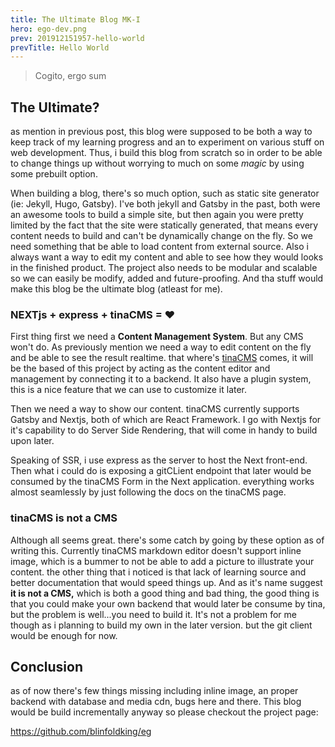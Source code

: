 ```yaml
---
title: The Ultimate Blog MK-I
hero: ego-dev.png
prev: 201912151957-hello-world
prevTitle: Hello World
---
```

> Cogito, ergo sum

## The Ultimate?

as mention in previous post, this blog were supposed to be both a way to keep track of my learning progress and an to experiment on various stuff on web development. Thus, i build this blog from scratch so in order to be able to change things up without worrying to much on some _magic_ by using some prebuilt option.

When building a blog, there's so much option, such as static site generator (ie: Jekyll, Hugo, Gatsby). I've both jekyll and Gatsby in the past, both were an awesome tools to build a simple site, but then again you were pretty limited by the fact that the site were statically generated, that means every content needs to build and can't be dynamically change on the fly. So we need something that be able to load content from external source. Also i always want a way to edit my content and able to see how they would looks in the finished product. The project also needs to be modular and scalable so we can easily be modify, added and future-proofing. And tha stuff would make this blog be the ultimate blog (atleast for me).

### NEXTjs + express + tinaCMS = ❤

First thing first we need a **Content Management System**. But any CMS won't do. As previously mention we need a way to edit content on the fly and be able to see the result realtime. that where's [tinaCMS](https://tinacms.org/) comes, it will be the based of this project by acting as the content editor and management by connecting it to a backend. It also have a plugin system, this is a nice feature that we can use to customize it later.

Then we need a way to show our content. tinaCMS currently supports Gatsby and Nextjs, both of which are React Framework. I go with Nextjs for it's capability to do Server Side Rendering, that will come in handy to build upon later.

Speaking of SSR, i use express as the server to host the Next front-end. Then what i could do is exposing a gitCLient endpoint that later would be consumed by the tinaCMS Form in the Next application. everything works almost seamlessly by just following the docs on the tinaCMS page.

### tinaCMS is not a CMS

Although all seems great. there's some catch by going by these option as of writing this. Currently tinaCMS markdown editor doesn't support inline image, which is a bummer to not be able to add a picture to illustrate your content. the other thing that i noticed is that lack of learning source and better documentation that would speed things up. And as it's name suggest **it is not a CMS,** which is both a good thing and bad thing, the good thing is that you could make your own backend that would later be consume by tina, but the problem is well...you need to build it. It's not a problem for me though as i planning to build my own in the later version. but the git client would be enough for now.

## Conclusion

as of now there's few things missing including inline image, an proper backend with database and media cdn, bugs here and there. This blog would be build incrementally anyway so please checkout the project page:

https://github.com/blinfoldking/eg
    